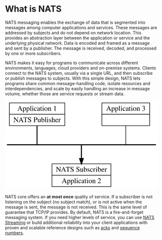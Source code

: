 # What is NATS

NATS messaging enables the exchange of data that is segmented into messages among computer applications and services. These messages are addressed by subjects and do not depend on network location. This provides an abstraction layer between the application or service and the underlying physical network. Data is encoded and framed as a message and sent by a publisher. The message is received, decoded, and processed by one or more subscribers.

NATS makes it easy for programs to communicate across different environments, languages, cloud providers and on-premise systems. Clients connect to the NATS system, usually via a single URL, and then subscribe or publish messages to subjects. With this simple design, NATS lets programs share common message-handling code, isolate resources and interdependencies, and scale by easily handling an increase in message volume, whether those are service requests or stream data.

![](../.gitbook/assets/intro.svg)

NATS core offers an **at most once** quality of service. If a subscriber is not listening on the subject \(no subject match\), or is not active when the message is sent, the message is not received. This is the same level of guarantee that TCP/IP provides. By default, NATS is a fire-and-forget messaging system. If you need higher levels of service, you can use [NATS Streaming](../nats-streaming-concepts/intro.md) or build additional reliability into your client applications with proven and scalable reference designs such as [acks](acks.md) and [sequence numbers](seq_num.md).

